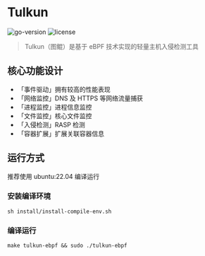 # Tulkun

![go-version](https://img.shields.io/github/go-mod/go-version/Ne0o0o/tulkun)
![license](https://img.shields.io/github/license/Ne0o0o/tulkun)
> Tulkun（图鲲）是基于 eBPF 技术实现的轻量主机入侵检测工具

## 核心功能设计

- 「事件驱动」拥有较高的性能表现
- 「网络监控」DNS 及 HTTPS 等网络流量捕获
- 「进程监控」进程信息监控
- 「文件监控」核心文件监控
- 「入侵检测」RASP 检测
- 「容器扩展」扩展关联容器信息

## 运行方式

推荐使用 ubuntu:22.04 编译运行

### 安装编译环境

```shell
sh install/install-compile-env.sh
```

### 编译运行

```shell
make tulkun-ebpf && sudo ./tulkun-ebpf
```
